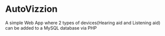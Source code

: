 # AutoVizzion
A simple Web App where 2 types of devices(Hearing aid and Listening aid) can be added to a MySQL database via PHP
